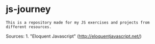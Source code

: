 # js-journey

	This is a repository made for my JS exercises and projects from different resources.

Sources:
	1. "Eloquent Javascript" (http://eloquentjavascript.net/)

